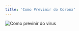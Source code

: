 ```yaml
---
title: 'Como Previnir do Corona'
---
```


![Como previnir do virus](/images/f/c/3/6/6/fc366bf12f9e05ed0f030ee66fd4c2c87b50a107-cartaz-coronavirus-homepage.jpeg)